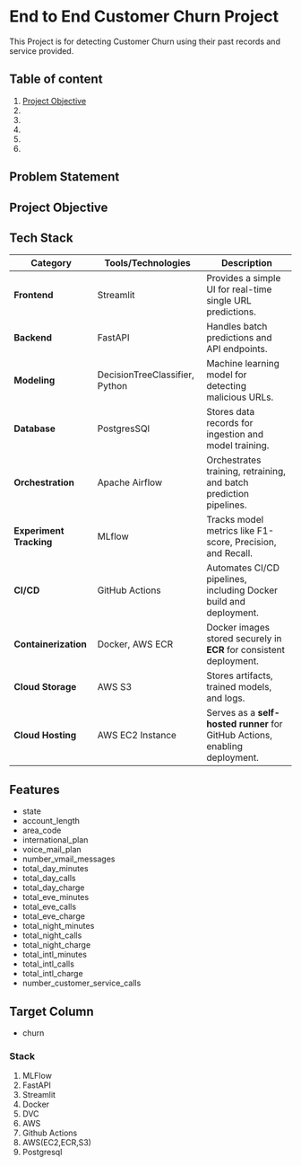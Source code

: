 # End to End Customer Churn Project
This Project is for detecting Customer Churn using their past records and service provided.

## Table of content
1. [Project Objective](#project-objective)
2. 
3. 
4. 
5. 
6. 



## Problem Statement

## Project Objective

## **Tech Stack**
| **Category**             | **Tools/Technologies**                                  | **Description**                                                |
|--------------------------|---------------------------------------------------------|----------------------------------------------------------------|
| **Frontend**             | Streamlit                                               | Provides a simple UI for real-time single URL predictions.     |
| **Backend**              | FastAPI                                                 | Handles batch predictions and API endpoints.                   |
| **Modeling**             | DecisionTreeClassifier, Python                                         | Machine learning model for detecting malicious URLs.           |
| **Database**             | PostgresSQl                                                 | Stores data records for ingestion and model training.          |
| **Orchestration**        | Apache Airflow                                          | Orchestrates training, retraining, and batch prediction pipelines. |
| **Experiment Tracking**  | MLflow                                                  | Tracks model metrics like F1-score, Precision, and Recall.     |
| **CI/CD**                | GitHub Actions                                          | Automates CI/CD pipelines, including Docker build and deployment. |
| **Containerization**     | Docker, AWS ECR                                         | Docker images stored securely in **ECR** for consistent deployment. |
| **Cloud Storage**        | AWS S3                                                  | Stores artifacts, trained models, and logs.                    |
| **Cloud Hosting**        | AWS EC2 Instance                                        | Serves as a **self-hosted runner** for GitHub Actions, enabling deployment. |
## Features

- state                            
- account_length                   
- area_code                        
- international_plan               
- voice_mail_plan                  
- number_vmail_messages            
- total_day_minutes                
- total_day_calls                  
- total_day_charge                 
- total_eve_minutes                
- total_eve_calls                  
- total_eve_charge                 
- total_night_minutes              
- total_night_calls                
- total_night_charge               
- total_intl_minutes               
- total_intl_calls                 
- total_intl_charge                
- number_customer_service_calls   

## Target Column 
- churn  



### Stack
1. MLFlow
2. FastAPI
3. Streamlit
4. Docker
5. DVC
6. AWS
7. Github Actions
8. AWS(EC2,ECR,S3)
9. Postgresql